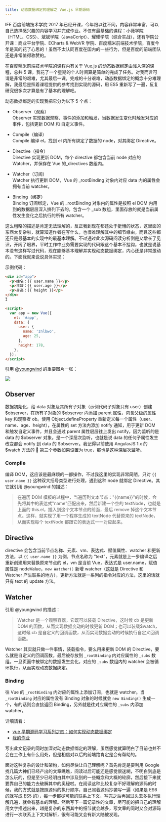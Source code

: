 ```yaml
---
title: 动态数据绑定的理解之 Vue.js 早期源码
---
```


IFE 百度前端技术学院 2017 年已经开课，今年跟以往不同，内容非常丰富，可以自己选择感兴趣的内容学习并完成作业。不仅有最基础的课程：小薇学院（HTML、CSS）、斌斌学院（JavaCcript）、耀耀学院（综合实战），还有学院公开课：商业平台学院、ECharts & WebVR 学院、百度糯米前端技术学院，百度今年是真的花了心思的！虽然不太认同百度在国内的一些行为，但是百度的前端团队还是非常值得称赞的。

在百度糯米前端技术学院的课程内有关于 Vue.js 的动态数据绑定由浅入深的课程，总共 5 课，我花了一个星期的个人时间算是简单的完成了任务。对我而言可谓是非常的艰难，尤其最后一课，完成的十分艰难，动态数据绑定的概念十分难理解，我最后是照着课程提供的参考找到实现的源码，用 ES5 重新写了一遍，反复研究很多次才算是有了基本的理解吧。

动态数据绑定的实现我把它分为以下 5 个点：

- Observer（观察）  
  Observer 实现数据观察、事件的添加和触发，当数据发生变化时触发对应的事件，包括更新 DOM 和 自定义事件。

- Compile（编译）  
  Compile 编译 el，找到 el 内所有绑定了数据的 node，对其绑定 Directive。

- Directive（指令）  
  Directive 实现更新 DOM，每个 directive 都包含当前 node 对应的 Watcher，并保存在 Vue 的\_directives 数组内。

- Watcher（订阅）  
  Watcher 执行更新 DOM，Vue 的 \_rootBinding 对象内对应 data 内的属性会拥有当前 watcher。

- Binding（绑定）  
  Binding 订阅绑定，Vue 的 \_rootBinding 对象内的属性是按照 el DOM 内用到的数据层层深入排列下去的，包含一个 \_sub 数组，里面存放的就是当前属性发生变化之后执行的所有 watcher。

这么粗略的描述是肯定无法理解的，反正我到现在都还处于挺懵的状态，这里面的东西太复杂啦，就算知道作者在写什么，也很难理解其中的细节缘由，而且这些都还只是最基本的实现中的最基本理解。不过通过此次源码阅读分析倒是又增长了见识，开阔了眼界，平时工作中业务需要实现的代码跟这个基本不挂钩，也就是说基本没有这样写过代码，现在能够基本理解并实现动态数据绑定，内心还是非常激动的。下面我就来说说具体实现：

示例代码：

```html
<div id="app">
  <p>姓名：{{ user.name }}</p>
  <p>年龄：{{ user.age }}</p>
  <p>身高：{{ height }}</p>
</div>
Ï

<script>
  var app = new Vue({
    el: '#app',
    data: {
      user: {
        name: 'znlbwo',
        age: 25,
      },
      height: 178,
    },
  });
</script>
```

引用 [@youngwind](https://github.com/youngwind) 的重要图片一张：

![](https://raw.githubusercontent.com/youngwind/blog/master/image/87/finish.png)

## Observer

数据初始化，给 data 对象及其所有子对象（示例代码子对象只有 user）创建 $observer，在所有子对象的 $observer 内添加 parent 属性，包含父级的属性 key 和观察者 ob。使用 Object.defineProperty 重新定义每一个属性（user、name、age、height），在属性的 set 方法内添加 notify 通知，用于更新 DOM 和触发自定义事件，并且会通过 parent 属性层层往上发出 notify，因为监听的是 data 的 $observer 对象，是一个深层次监听，也就是说 data 的任何子属性发生改变都会 notify 到 data 的 $observer。我记得以前使用 AngularJS 1.x 的 \$watch 方法的  第三个参数如果设置为 true，那也是这种深层次监听。

### Compile

编译 DOM，这应该是最麻烦的一部操作，不过我这里的实现非常简陋，只对 `{{ user.name }}` 这种双大括号类型进行处理，遇到这种 node 就绑定 Directive。其它就引用 @youngwind 的描述：

> 在遍历 DOM 模板的过程中，当遍历到文本节点："{{name}}"的时候，会先将其中的表达式"name"匹配出来，然后新建一个空的 textNode，也就是上面的 this.el，插入到这个文本节点的前面，最后 remove 掉这个文本节点。这样，就实现了用一个程序生成的 textNode 代替原来的 textNode，从而实现每个 textNode 都跟它的表达式一一对应起来。

## Directive

directive 会包含当前节点名称、元素、vm、表达式、赋值属性、watcher 和更新方法，以 `{{ user.name }}` 为例，节点名称为 “text”，元素就是上一步编译之后重新创建用来替换原来节点的 el，vm 是当前 Vue，表达式是 user.name，赋值属性是 nodeValue，`new Watcher()` 新增 watcher（这就是 Directive 和 Watcher 产生联系的地方），更新方法就是一系列的指令对应的方法，这里的话就只有 text 的 update 方法。

## Watcher

引用 @youngwind 的描述：

> Watcher 是一个观察容器，它既可以装载 Directive，这时候 cb 是更新 DOM 的函数，从而实现数据变动的时候更新 DOM；也可以装载\$watch，这时候 cb 是自定义的回调函数，从而实现数据变动的时候执行自定义回调函数。

Watcher 其实就只做一件事情，装载指令，要么用来更新 DOM 的 Directive，要么就是自定义的回调函数。最后被存放到 `_rootBinding` 内对应属性的 `_subs` 数组。一旦页面中被绑定的数据发生变化，对应的 `_subs` 数组内的 watcher 会被循环执行，从而实现动态数据绑定。

### Binding

往 Vue 的 `_rootBinding` 内对应的属性上添加订阅，也就是 watcher。当 `_rootBinding` 对应的属性没有 Binding 对象的时候就会 `new Binding()` 生成一个，有的话则会直接返回 Binding，另外就是往对应属性的 `_subs` 内添加 watcher。

详细请看：

- [vue 早期源码学习系列之四：如何实现动态数据绑定 ](https://github.com/youngwind/blog/issues/87)
- [我的作业](https://github.com/znlbwo/study/blob/master/IFE-2017/rice/dynamic-data-binding-5.html)

写出此文记录的同时加深对动态数据绑定的理解，虽然感觉就算明白了目前也并不会在工作上有什么用处，但是相信对以后的前端路肯定是会有帮助的。

面对这种复杂的设计和架构，如何尽快让自己理解呢？首先肯定是要利用 Google 找几篇大神们已经产出的文章瞧瞧，阅读过后可能还是感觉很迷糊，不明白到底是怎么玩的，但是至少已经明白其中涉及到的一些概念和大概的轮廓，然后接下来就要靠自己的能力去破解其中的奥秘啦。在阅读这种比较复杂不好理解的源码的时候，我的方式就是按照源码的执行顺序，自己照着源码抄袭写一遍（如果是 ES6 的就写成 ES5 的），每一步都尽可能的联系上下文，写完之后再回过头去多执行理解几遍，就会有基本的理解。然后写下一篇记录性的文章，尽可能的把自己的理解用文字描述出来，越是复杂的东西其中的细节就会越多，写文章的同时又会对源码进行一次联系上下文对解析，很有可能又会有新大陆被发现。
